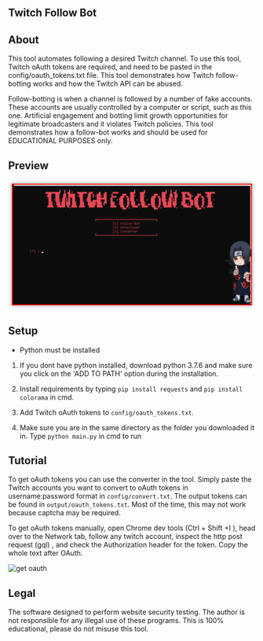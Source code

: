 ## Twitch Follow Bot
## About
This tool automates following a desired Twitch channel. To use this tool, Twitch oAuth tokens are required, and need to be pasted in the config/oauth_tokens.txt file. 
This tool demonstrates how Twitch follow-botting works and how the Twitch API can be abused. 

Follow-botting is when a channel is followed by a number of fake accounts. These accounts are usually controlled by a computer or script, such as this one. 
Artificial engagement and botting limit growth opportunities for legitimate broadcasters and it violates Twitch policies. This tool demonstrates how a follow-bot works
and should be used for EDUCATIONAL PURPOSES only.

## Preview
![Picture](https://github.com/NOobSsam/Twitch_auto_follow/blob/main/assets/C5BJDrhv.png)

## Setup
- Python must be installed

1. If you dont have python installed, download python 3.7.6
and make sure you click on the 'ADD TO PATH' option during
the installation.

2. Install requirements by typing ```pip install requests``` and  ```pip install colorama``` in cmd.

3.  Add Twitch oAuth tokens to ```config/oauth_tokens.txt```.

4.  Make sure you are in the same directory as the folder you downloaded it in.  Type
```python main.py``` in cmd to run

## Tutorial
To get oAuth tokens you can use the converter in the tool. Simply paste the Twitch accounts you want to convert to oAuth tokens in username:password format in ```config/convert.txt```. The output tokens can be found in ```output/oauth_tokens.txt```. Most of the time, this may not work because captcha may be required.

To get oAuth tokens manually, open Chrome dev tools (Ctrl + Shift +I ), head over to the Network tab, follow any twitch account, inspect the http post request (gql) , and check the Authorization header for the token. Copy the whole text after OAuth.

![get oauth](https://github.com/NOobSsam/Twitch_auto_follow/blob/main/assets/nfollow.gif)

## Legal
The software designed to perform website security testing.
The author is not responsible for any illegal use of these programs.
This is 100% educational, please do not misuse this tool.


